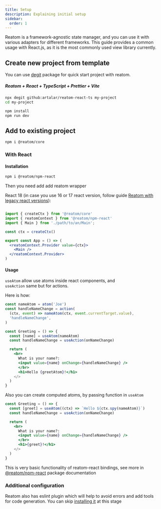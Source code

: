 ```yaml
---
title: Setup
description: Explaining initial setup
sidebar: 
  order: 1
---
```


Reatom is a framework-agnostic state manager, and you can use it with various adapters for different frameworks. This guide provides a common usage with React.js, as it is the most commonly used view library currently.

## Create new project from template

You can use [degit](https://github.com/Rich-Harris/degit) package for quick start project with reatom.  

##### Reatom + React + TypeScript + Prettier + Vite

```sh
npx degit github:artalar/reatom-react-ts my-project
cd my-project

npm install
npm run dev
```


## Add to existing project

```sh
npm i @reatom/core
```

### With React

#### Installation

```sh
npm i @reatom/npm-react
```

Then you need add add reatom wrapper

React 18 (in case you use 16 or 17 react version, follow guide [Reatom with legacy react versions](/recipes/react-legacy/)):
```jsx

import { createCtx } from '@reatom/core'
import { reatomContext } from '@reatom/npm-react'
import { Main } from './path/to/an/Main';

const ctx = createCtx()

export const App = () => (
  <reatomContext.Provider value={ctx}>
    <Main />
  </reatomContext.Provider>
)

```

#### Usage

`useAtom` allow use atoms inside react components, and  
`useAction` same but for actions.

Here is how:

```jsx
const nameAtom = atom('Joe')
const handleNameChange = action(
  (ctx, event) => nameAtom(ctx, event.currentTarget.value),
  'handleNameChange',
)

const Greeting = () => {
  const [name] = useAtom(nameAtom)
  const handleNameChange = useAction(onNameChange)

  return (
    <br>
      What is your name?:
      <input value={name} onChange={handleNameChange} />
      </br>
      <h1>Hello {greetAtom}!</h1>
    </>
  )
}
```
Also you can create computed atoms, by passing function in `useAtom`

```jsx
const Greeting = () => {
  const [greet] = useAtom((ctx) => `Hello ${ctx.spy(nameAtom)}`)
  const handleNameChange = useAction(onNameChange)

  return (
    <br>
      What is your name?:
      <input value={name} onChange={handleNameChange} />
      </br>
      <h1>{greet}!</h1>
    </>
  )
}
```


This is very basic functionality of reatom-react bindings, see more in [@reatom/npm-react](/package/npm-react/) package documentation

### Additional configuration

 Reatom also has eslint plugin which will help to avoid errors and add tools for code generation. You can skip [installing it](http://localhost:3000/recipes/eslint/) at this stage

<!--
### With Solid

### With Vue
-->
